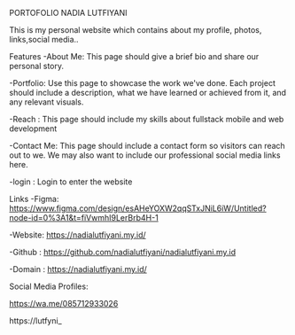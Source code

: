 PORTOFOLIO NADIA LUTFIYANI

This is my personal website which contains about my profile, photos, links,social media..

Features
-About Me: This page should give a brief bio and share our personal story.

-Portfolio: Use this page to showcase the work we've done. Each project should include a description, what we have learned or achieved from it, and any relevant visuals.

-Reach : This page should include my skills about fullstack mobile and web development

-Contact Me: This page should include a contact form so visitors can reach out to we. We may also want to include our professional social media links here.

-login : Login to enter the website

Links
-Figma: https://www.figma.com/design/esAHeYOXW2qqSTxJNiL6iW/Untitled?node-id=0%3A1&t=fiVwmhI9LerBrb4H-1

-Website: https://nadialutfiyani.my.id/

-Github : https://github.com/nadialutfiyani/nadialutfiyani.my.id

-Domain : https://nadialutfiyani.my.id/

Social Media Profiles:

https://wa.me/085712933026

https://lutfyni_

